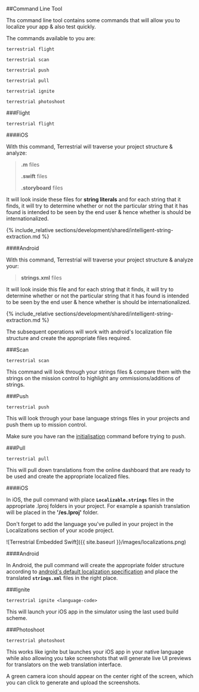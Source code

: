 
##Command Line Tool

Ths command line tool contains some commands that will allow you to localize your app & also test quickly.

The commands available to you are:

	terrestrial flight

	terrestrial scan

	terrestrial push

	terrestrial pull

	terrestrial ignite

	terrestrial photoshoot


###Flight

	terrestrial flight

####iOS

With this command, Terrestrial will traverse your project structure & analyze:

 > **.m** files 
 >
 > **.swift** files 
 >
 > **.storyboard** files 

It will look inside these files for **string literals** and for each string that it finds, it will try to determine whether or not the particular string that it has found is intended to be seen by the end user & hence whether is should be internationalized.

{% include_relative sections/development/shared/intelligent-string-extraction.md %}

####Android

With this command, Terrestrial will traverse your project structure & analyze your:

> **strings.xml** files

It will look inside this file and for each string that it finds, it will try to determine whether or not the particular string that it has found is intended to be seen by the end user & hence whether is should be internationalized.

{% include_relative sections/development/shared/intelligent-string-extraction.md %}

The subsequent operations will work with android's localization file structure and create the appropriate files required.

###Scan

	terrestrial scan

This command will look through your strings files & compare them with the strings on the mission control to highlight any ommissions/additions of strings.

###Push

	terrestrial push

This will look through your base language strings files in your projects and push them up to mission control.

Make sure you have ran the [initialisation](#getting-started) command before trying to push.

###Pull

	terrestrial pull

This will pull down translations from the online dashboard that are ready to be used and create the appropriate localized files.

####iOS

In iOS, the pull command with place **`Localizable.strings`** files in the appropriate .lproj folders in your project. For example a spanish translation will be placed in the **'/es.lproj'** folder.

Don't forget to add the language you've pulled in your project in the Localizations section of your xcode project.

![Terrestrial Embedded Swift]({{ site.baseurl }}/images/localizations.png)

####Android

In Android, the pull command will create the appropriate folder structure according to [android's default localization specification](http://developer.android.com/guide/topics/resources/localization.html) and place the translated **`strings.xml`** files in the right place.

###Ignite

	terrestrial ignite <language-code>

This will launch your iOS app in the simulator using the last used build scheme.

###Photoshoot

	terrestrial photoshoot

This works like ignite but launches your iOS app in your native language while also allowing you take screenshots that will generate live UI previews for translators on the web translation interface.

A green camera icon should appear on the center right of the screen, which you can click to generate and upload the screenshots.


